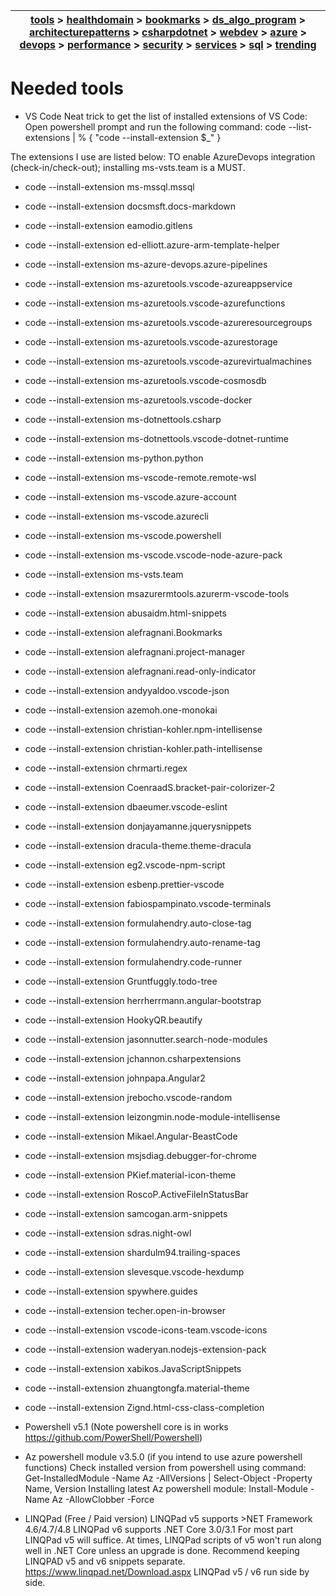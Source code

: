 | [tools](../tools/tools.md) > [healthdomain](../healthdomain/healthdomain.md) > [bookmarks](../bookmarks/bookmarks.md) > [ds_algo_program](../ds_algo_program/ds_algo_program.md) > [architecturepatterns](../architecturepatterns/architecturepatterns.md) > [csharpdotnet](../csharpdotnet/csharpdotnet.md) > [webdev](../webdev/webdev.md) > [azure](../azure/azure.md) > [devops](../devops/devops.md) > [performance](../performance/performance.md) > [security](../security/security.md) > [services](../services/services.md) > [sql](../sql/sql.md) > [trending](../trending/trending.md) |
| --- |

# Needed tools

- VS Code
Neat trick to get the list of installed extensions of VS Code:
Open powershell prompt and run the following command: code --list-extensions | % { "code --install-extension $_" }

The extensions I use are listed below: TO enable AzureDevops integration (check-in/check-out); installing ms-vsts.team is a MUST.
- code --install-extension ms-mssql.mssql
- code --install-extension docsmsft.docs-markdown
- code --install-extension eamodio.gitlens
- code --install-extension ed-elliott.azure-arm-template-helper
- code --install-extension ms-azure-devops.azure-pipelines
- code --install-extension ms-azuretools.vscode-azureappservice
- code --install-extension ms-azuretools.vscode-azurefunctions
- code --install-extension ms-azuretools.vscode-azureresourcegroups
- code --install-extension ms-azuretools.vscode-azurestorage
- code --install-extension ms-azuretools.vscode-azurevirtualmachines
- code --install-extension ms-azuretools.vscode-cosmosdb
- code --install-extension ms-azuretools.vscode-docker
- code --install-extension ms-dotnettools.csharp
- code --install-extension ms-dotnettools.vscode-dotnet-runtime
- code --install-extension ms-python.python
- code --install-extension ms-vscode-remote.remote-wsl
- code --install-extension ms-vscode.azure-account
- code --install-extension ms-vscode.azurecli
- code --install-extension ms-vscode.powershell
- code --install-extension ms-vscode.vscode-node-azure-pack
- code --install-extension ms-vsts.team
- code --install-extension msazurermtools.azurerm-vscode-tools

- code --install-extension abusaidm.html-snippets
- code --install-extension alefragnani.Bookmarks
- code --install-extension alefragnani.project-manager
- code --install-extension alefragnani.read-only-indicator
- code --install-extension andyyaldoo.vscode-json
- code --install-extension azemoh.one-monokai
- code --install-extension christian-kohler.npm-intellisense
- code --install-extension christian-kohler.path-intellisense
- code --install-extension chrmarti.regex
- code --install-extension CoenraadS.bracket-pair-colorizer-2
- code --install-extension dbaeumer.vscode-eslint
- code --install-extension donjayamanne.jquerysnippets
- code --install-extension dracula-theme.theme-dracula
- code --install-extension eg2.vscode-npm-script
- code --install-extension esbenp.prettier-vscode
- code --install-extension fabiospampinato.vscode-terminals
- code --install-extension formulahendry.auto-close-tag
- code --install-extension formulahendry.auto-rename-tag
- code --install-extension formulahendry.code-runner
- code --install-extension Gruntfuggly.todo-tree
- code --install-extension herrherrmann.angular-bootstrap
- code --install-extension HookyQR.beautify
- code --install-extension jasonnutter.search-node-modules
- code --install-extension jchannon.csharpextensions
- code --install-extension johnpapa.Angular2
- code --install-extension jrebocho.vscode-random
- code --install-extension leizongmin.node-module-intellisense
- code --install-extension Mikael.Angular-BeastCode
- code --install-extension msjsdiag.debugger-for-chrome
- code --install-extension PKief.material-icon-theme
- code --install-extension RoscoP.ActiveFileInStatusBar
- code --install-extension samcogan.arm-snippets
- code --install-extension sdras.night-owl
- code --install-extension shardulm94.trailing-spaces
- code --install-extension slevesque.vscode-hexdump
- code --install-extension spywhere.guides
- code --install-extension techer.open-in-browser
- code --install-extension vscode-icons-team.vscode-icons
- code --install-extension waderyan.nodejs-extension-pack
- code --install-extension xabikos.JavaScriptSnippets
- code --install-extension zhuangtongfa.material-theme
- code --install-extension Zignd.html-css-class-completion

- Powershell v5.1 (Note powershell core is in works https://github.com/PowerShell/Powershell)

- Az powershell module v3.5.0 (if you intend to use azure powershell functions)
Check installed version from powershell using command: Get-InstalledModule -Name Az -AllVersions | Select-Object -Property Name, Version
Installing latest Az powershell module: Install-Module -Name Az -AllowClobber -Force

- LINQPad (Free / Paid version)
LINQPad v5 supports >NET Framework 4.6/4.7/4.8
LINQPad v6 supports .NET Core 3.0/3.1
For most part LINQPad v5 will suffice. At times, LINQPad scripts of v5 won't run along well in .NET Core unless an upgrade is done.
Recommend keeping LINQPAD v5 and v6 snippets separate.
https://www.linqpad.net/Download.aspx
LINQPad v5 / v6 run side by side.
